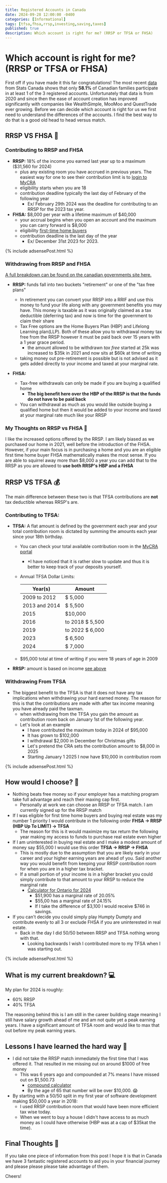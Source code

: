 ```yaml
---
title: Registered Accounts in Canada
date: 2024-09-28 12:00:00 -0400
categories: [Informational]
tags: [tfsa,fhsa,rrsp,investing,saving,taxes]
published: true
description: Which account is right for me? (RRSP or TFSA or FHSA)
---
```


# Which account is right for me? (RRSP or TFSA or FHSA)

First off if you have made it this far congratulations! The most recent [data](https://www150.statcan.gc.ca/n1/pub/75f0002m/75f0002m2023008-eng.htm#a2) from Stats Canada shows that only **58.1%** of Canadian families participate in at least 1 of the 3 registered accounts. Unfortunately that data is from 2020 and since then the ease of account creation has improved significantly with companies like WealthSimple, MooMoo and QuestTrade ever growing. Before we can decide which account is right for us we first need to understand the differences of the accounts. I find the best way to do that is a good old head to head versus match.

## RRSP VS FHSA 🏡

### Contributing to RRSP and FHSA
* **RRSP:** 18% of the income you earned last year up to a maximum ($31,560 for 2024)
  * plus any existing room you have accrued in previous years. The easiest way for one to see their contribution limit is to [login to MyCRA](https://www.canada.ca/en/revenue-agency/services/e-services/digital-services-individuals/account-individuals)
  * eligibility starts when you are 18
  * contribution deadline typically the last day of February of the following year
    * Ex/ February 29th 2024 was the deadline for contributing to an RRSP for the 2023 tax year.
* **FHSA:** $8,000 per year with a lifetime maximum of $40,000
  * your accrual begins when you open an account and the maximum you can carry forward is $8,000
  * eligibility [first-time home buyers](https://www.canada.ca/en/revenue-agency/services/tax/individuals/topics/rrsps-related-plans/what-home-buyers-plan/definitions-home-buyer-s-plan.html#wb-auto-7)
  * contribution deadline is the last day of the year
    * Ex/ December 31st 2023 for 2023.

{% include adsensePost.html %}

### Withdrawing from RRSP and FHSA
[A full breakdown can be found on the canadian governments site here.](https://www.canada.ca/en/revenue-agency/services/tax/individuals/topics/rrsps-related-plans.html)
* **RRSP:** funds fall into two buckets "retirement" or one of the "tax free plans"
  * In retirement you can convert your RRSP into a RRIF and use this money to fund your life along with any government benefits you may have. This money is taxable as it was originally claimed as a tax deductible (deferring tax) and now is time for the government to claim their share
  * Tax Free options are the Home Buyers Plan (HBP) and Lifelong Learning plan(LLP). Both of these allow you to withdrawal money tax free from the RRSP however it must be paid back over 15 years with a 1 year grace period.
    * the amount allowed to be withdrawn *tax free* started at 25k was increased to $35k in 2021 and now sits at $60k at time of writing
  * taking money out pre-retirement is possible but is not advised as it gets added directly to your income and taxed at your marginal rate.

* **FHSA:**
  * Tax-free withdrawals can only be made if you are buying a qualified home
    * **The big benefit here over the HBP of the RRSP is that the funds do not have to be paid back**
  * You can withdrawal as much as you would like outside buying a qualified home but then it would be added to your income and taxed at your marginal rate much like your RRSP

### My Thoughts on RRSP vs FHSA 💭
I like the increased options offered by the RRSP. I am likely biased as we purchased our home in 2021, well before the introduction of the FHSA. However, if your main focus is in purchasing a home and you are an eligible first time home buyer FHSA mathematically makes the most sense. If you are able to squirrel away more than $8,000 a year you can add that to the RRSP as you are allowed to **use both RRSP's HBP and a FHSA**

## RRSP VS TFSA 💰
The main difference between these two is that TFSA contributions are **not** tax deductible whereas RRSP's are.

### Contributing to TFSA:
* **TFSA:** A flat amount is defined by the government each year and your total contribution room is dictated by summing the amounts each year since your 18th birthday.
  * You can check your total available contribution room in the [MyCRA portal](https://www.canada.ca/en/revenue-agency/services/e-services/digital-services-individuals/account-individuals)
    * *I have noticed that it is rather slow to update and thus it is better to keep track of your deposits yourself.
  * Annual TFSA Dollar Limits:

      | Year(s)       | Amount           |
      | ------------- | ---------------- |
      | 2009 to 2012  | $  5,000         |
      | 2013 and 2014 | $  5,500         |
      | 2015          | $10,000          |
      | 2016          | to 2018	$  5,500 |
      | 2019          | to 2022	$  6,000 |
      | 2023          | $  6,500         |
      | 2024          | $  7,000         |
  * $95,000 total at time of writing if you were 18 years of age in 2009
*  **RRSP:** amount is based on income [see above](#contributing-to-rrsp-and-fhsa)


### Withdrawing From TFSA
* The biggest benefit to the TFSA is that it does not have any tax implications when withdrawing your hard earned money. The reason for this is that the contributions are made with after tax income meaning you have already paid the taxman.
  * when withdrawing from the TFSA you gain the amount as contribution room back on January 1st of the following year.
  * Let's look at an example
    * I have contributed the maximum today in 2024 of $95,000
    * It has grown to $102,000
    * I withdrawal $2,000 in December for Christmas gifts
    * Let's pretend the CRA sets the contribution amount to $8,000 in 2025
    * Starting January 1 2025 I now have $10,000 in contribution room

{% include adsensePost.html %}

## How would I choose? 🤔

* Nothing beats free money so if your employer has a matching program take full advantage and reach their maxing cap first.
  * Personally at work we can choose an RRSP or TFSA match. I am currently signed up for the RRSP match
* If I was eligible for first time home buyers and buying real estate was my number 1 priority I would contribute in the following order **FHSA -> RRSP (HBP Up To LIMIT) -> TFSA**
  * The reason for this is it would maximize my tax return the following year making my access to funds to purchase real estate even higher
* If I am uninterested in buying real estate and I make a modest amount of money say $55,000 I would use this order **TFSA -> RRSP -> FHSA**
  * This is mostly due to the assumption that you are likely early in your career and your higher earning years are ahead of you. Said another way you would benefit from keeping your RRSP contribution room for when you are in a higher tax bracket.
  * If a small portion of your income is in a higher bracket you could simply contribute to that amount to your RRSP to reduce the marginal rate
    * [Calculator for Ontario for 2024](https://www.wealthsimple.com/en-ca/tool/tax-calculator/ontario)
      * $51,900 has a marginal rate of 20.05%
      * $55,00 has a marginal rate of 24.15%
      * If I take the difference of $3,100 I would receive $746 in savings.
* If you can't decide you could simply play Humpty Dumpty and contribute evenly to all 3 or exclude FHSA if you are uninterested in real estate.
  * Back in the day I did 50/50 between RRSP and TFSA nothing wrong with that.
    * Looking backwards I wish I contributed more to my TFSA when I was starting out.

{% include adsensePost.html %}

## What is my current breakdown? 💻

My plan for 2024 is roughly:
* 60% RRSP
* 40% TFSA

The reasoning behind this is I am still in the career building stage meaning I still have salary growth ahead of me and am not quite yet a peak earning years. I have a significant amount of TFSA room and would like to max that out before my peak earning years.

## Lessons I have learned the hard way 🥊

* I did not take the RRSP match immediately the first time that I was offered it. That resulted in me missing out on around $1000 of free money
  * This was 6 years ago and compounded at 7% means I have missed out on $1,500.73
    * [compound calculator](https://www.getsmarteraboutmoney.ca/calculators/compound-interest-calculator/)
    * By the age of 65 that number will be over $10,000. 😱
* By starting with a 50/50 split in my first year of software development making $50,000 a year in 2018:
  * I used RRSP contribution room that would have been more efficient tax wise today.
  * When we went to buy a house I didn't have access to as much money as I could have otherwise (HBP was at a cap of $35kat the time).

## Final Thoughts 💭

If you take one piece of information from this post I hope it is that in Canada we have 3 fantastic registered accounts to aid you in your financial journey and please please please take advantage of them.

Cheers!